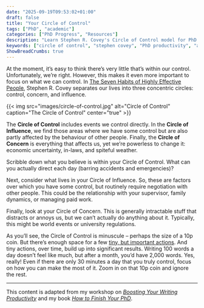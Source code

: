 ```yaml
---
date: "2025-09-19T09:53:02+01:00"
draft: false
title: "Your Circle of Control"
tags: ["PhD", "academic"]
categories: ["PhD Progress", "Resources"]
description: "Learn Stephen R. Covey's Circle of Control model for PhD success. Focus your energy on what you can actually influence rather than worrying about factors beyond your control."
keywords: ["circle of control", "stephen covey", "PhD productivity", "academic focus", "research motivation", "graduate school", "seven habits", "academic mindset", "thesis writing", "doctoral success", "sphere of influence"]
ShowBreadCrumbs: true
---
```


At the moment, it’s easy to think there’s very little that’s within our control. Unfortunately, we’re right. However, this makes it even more important to focus on what we can control. In [The Seven Habits of Highly Effective People](https://uk.bookshop.org/a/2760/9781471195204), Stephen R. Covey separates our lives into three concentric circles: control, concern, and influence.

{{< img src="images/circle-of-control.jpg" alt="Circle of Control" caption="The Circle of Control" center="true" >}}

The **Circle of Control** includes events we control directly. In the **Circle of Influence**, we find those areas where we have some control but are also partly affected by the behaviour of other people. Finally, the **Circle of Concern** is everything that affects us, yet we’re powerless to change it: economic uncertainty, in-laws, and spiteful weather.

Scribble down what you believe is within your Circle of Control. What can you actually direct each day (barring accidents and emergencies)?

Next, consider what lives in your Circle of Influence. So, these are factors over which you have some control, but routinely require negotiation with other people. This could be the relationship with your supervisor, family dynamics, or managing paid work.

Finally, look at your Circle of Concern. This is generally intractable stuff that distracts or annoys us, but we can’t actually do anything about it. Typically, this might be world events or university regulations.

As you’ll see, the Circle of Control is minuscule – perhaps the size of a 10p coin. But there’s enough space for a few [tiny, but important actions](../the-eisenhower-matrix/). And tiny actions, over time, build up into significant results. Writing 100 words a day doesn’t feel like much, but after a month, you’d have 2,000 words. Yes, really! Even if there are only 30 minutes a day that you truly control, focus on how you can make the most of it. Zoom in on that 10p coin and ignore the rest.

---

This content is adapted from my workshop on [_Boosting Your Writing Productivity_](../../../workshops/boosting-your-writing-productivity/) and my book [_How to Finish Your PhD_](../../../books/how-to-finish-your-phd/).

